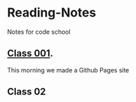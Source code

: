 # Reading-Notes
Notes for code school

## [Class 001](/Reading-Notes/Class001).

This morning we made a Github Pages site

## Class 02 
